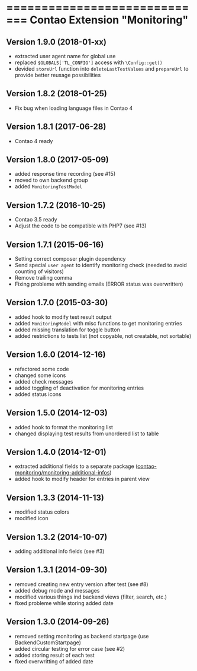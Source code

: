 =============================
Contao Extension "Monitoring"
=============================

Version 1.9.0 (2018-01-xx)
--------------------------
- extracted user agent name for global use
- replaced `$GLOBALS['TL_CONFIG']` access with `\Config::get()`
- devided `storeUrl` function into `deleteLastTestValues` and `prepareUrl` to provide better reusage possibilities

Version 1.8.2 (2018-01-25)
--------------------------
- Fix bug when loading language files in Contao 4

Version 1.8.1 (2017-06-28)
--------------------------
- Contao 4 ready

Version 1.8.0 (2017-05-09)
--------------------------
- added response time recording (see #15)
- moved to own backend group
- added `MonitoringTestModel`

Version 1.7.2 (2016-10-25)
--------------------------
- Contao 3.5 ready
- Adjust the code to be compatible with PHP7 (see #13)

Version 1.7.1 (2015-06-16)
--------------------------
- Setting correct composer plugin dependency
- Send special `user agent` to identify monitoring check (needed to avoid counting of visitors)
- Remove trailing comma
- Fixing probleme with sending emails (ERROR status was overwritten)

Version 1.7.0 (2015-03-30)
--------------------------
- added hook to modify test result output
- added `MonitoringModel` with misc functions to get monitoring entries
- added missing translation for toggle button
- added restrictions to tests list (not copyable, not creatable, not sortable)

Version 1.6.0 (2014-12-16)
--------------------------
- refactored some code
- changed some icons
- added check messages
- added toggling of deactivation for monitoring entries
- added status icons

Version 1.5.0 (2014-12-03)
--------------------------
- added hook to format the monitoring list
- changed displaying test results from unordered list to table

Version 1.4.0 (2014-12-01)
--------------------------
- extracted additional fields to a separate package ([contao-monitoring/monitoring-additional-infos](https://packagist.org/packages/contao-monitoring/monitoring-additional-infos))
- added hook to modify header for entries in parent view

Version 1.3.3 (2014-11-13)
--------------------------
- modified status colors
- modified icon

Version 1.3.2 (2014-10-07)
--------------------------
- adding additional info fields (see #3)

Version 1.3.1 (2014-09-30)
--------------------------
- removed creating new entry version after test (see #8)
- added debug mode and messages
- modified various things ind backend views (filter, search, etc.)
- fixed probleme while storing added date

Version 1.3.0 (2014-09-26)
--------------------------
- removed setting monitoring as backend startpage (use BackendCustomStartpage)
- added circular testing for error case (see #2)
- added storing result of each test
- fixed overwritting of added date